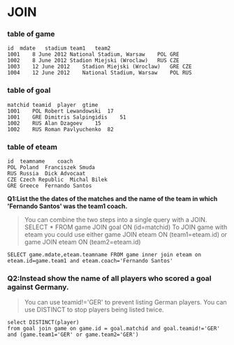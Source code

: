 # JOIN

### table of game
```
id	mdate	stadium	team1	team2
1001	8 June 2012	National Stadium, Warsaw	POL	GRE
1002	8 June 2012	Stadion Miejski (Wroclaw)	RUS	CZE
1003	12 June 2012	Stadion Miejski (Wroclaw)	GRE	CZE
1004	12 June 2012	National Stadium, Warsaw	POL	RUS
```

### table of goal
```
matchid	teamid	player	gtime
1001	POL	Robert Lewandowski	17
1001	GRE	Dimitris Salpingidis	51
1002	RUS	Alan Dzagoev	15
1002	RUS	Roman Pavlyuchenko	82
```

### table of eteam
```
id	teamname	coach
POL	Poland	Franciszek Smuda
RUS	Russia	Dick Advocaat
CZE	Czech Republic	Michal Bilek
GRE	Greece	Fernando Santos
```

**Q1:List the the dates of the matches and the name of the team in which 'Fernando Santos' was the team1 coach.**
>You can combine the two steps into a single query with a JOIN.
  SELECT *
  FROM game JOIN goal ON (id=matchid)
>To JOIN game with eteam you could use either
game JOIN eteam ON (team1=eteam.id) or game JOIN eteam ON (team2=eteam.id)
```
SELECT game.mdate,eteam.teamname FROM game inner join eteam on eteam.id=game.team1 and eteam.coach='Fernando Santos'
```

### Q2:Instead show the name of all players who scored a goal against Germany.
>You can use teamid!='GER' to prevent listing German players.
>You can use DISTINCT to stop players being listed twice.

```
select DISTINCT(player) 
from goal join game on game.id = goal.matchid and goal.teamid!='GER' and (game.team1='GER' or game.team2='GER')
```



